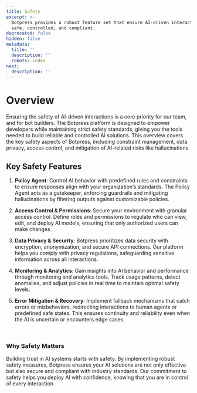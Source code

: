 ```yaml
---
title: Safety
excerpt: >-
  Botpress provides a robust feature set that ensure AI-driven interactions are
  safe, controlled, and compliant.
deprecated: false
hidden: false
metadata:
  title: ''
  description: ''
  robots: index
next:
  description: ''
---
```

# Overview

Ensuring the safety of AI-driven interactions is a core priority for our team, and for bot builders. The Botpress platform is designed to empower developers while maintaining strict safety standards, giving you the tools needed to build reliable and controlled AI solutions. This overview covers the key safety aspects of Botpress, including constraint management, data privacy, access control, and mitigation of AI-related risks like hallucinations.

## Key Safety Features

1. **Policy Agent**: Control AI behavior with predefined rules and constraints to ensure responses align with your organization’s standards. The Policy Agent acts as a gatekeeper, enforcing guardrails and mitigating hallucinations by filtering outputs against customizable policies.

2. **Access Control & Permissions**: Secure your environment with granular access control. Define roles and permissions to regulate who can view, edit, and deploy AI models, ensuring that only authorized users can make changes.

3. **Data Privacy & Security**: Botpress prioritizes data security with encryption, anonymization, and secure API connections. Our platform helps you comply with privacy regulations, safeguarding sensitive information across all interactions.

4. **Monitoring & Analytics**: Gain insights into AI behavior and performance through monitoring and analytics tools. Track usage patterns, detect anomalies, and adjust policies in real time to maintain optimal safety levels.

5. **Error Mitigation & Recovery**: Implement fallback mechanisms that catch errors or misbehaviors, redirecting interactions to human agents or predefined safe states. This ensures continuity and reliability even when the AI is uncertain or encounters edge cases.

<br />

### **Why Safety Matters**

Building trust in AI systems starts with safety. By implementing robust safety measures, Botpress ensures your AI solutions are not only effective but also secure and compliant with industry standards. Our commitment to safety helps you deploy AI with confidence, knowing that you are in control of every interaction.